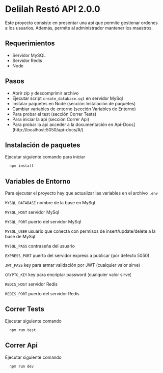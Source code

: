 
# Delilah Restó API 2.0.0

Este proyecto consiste en presentar una api que permite gestionar ordenes a los usuarios. Además, permite al administrador mantener los maestros.


## Requerimientos

- Servidor MySQL
- Servidor Redis
- Node
## Pasos

- Abrir zip y descomprimir archivo
- Ejecutar script `create_database.sql` en servidor MySql
- Instalar paquetes en Node (sección Instalación de paquetes)
- Cambiar variables de entorno (sección Variables de Entorno)
- Para probar el test (sección Correr Tests)
- Para iniciar la api (sección Correr Api)
- Para probar la api acceder a la documentación en Api-Docs](http://localhost:5050/api-docs/#/)

## Instalación de paquetes

Ejecutar siguiente comando para iniciar

```bash
  npm install 
```
    
## Variables de Entorno

Para ejecutar el proyecto hay que actualizar las variables en el archivo `.env`

`MYSQL_DATABASE` nombre de la base en MySql

`MYSQL_HOST` servidor MySql

`MYSQL_PORT` puerto del servidor MySql

`MYSQL_USER` usuario que conecta con permisos de insert/update/delete a la base de MySql

`MYSQL_PASS` contraseña del usuario

`EXPRESS_PORT` puerto del servidor express a publicar (por defecto 5050)

`JWT_PASS` key para armar validación por JWT (cualquier valor sirve)

`CRYPTO_KEY` key para encriptar password (cualquier valor sirve)

`REDIS_HOST` servidor Redis 

`REDIS_PORT` puerto del servidor Redis
  
## Correr Tests

Ejecutar siguiente comando

```bash
  npm run test
```
## Correr Api

Ejecutar siguiente comando 

```bash
  npm run dev
```